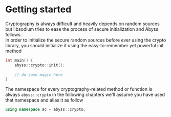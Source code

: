 # Getting started

Cryptography is always difficult and heavily depends on random sources but libsodium tries to ease the process of secure initialization and Abyss follows.\
In order to initialize the secure random sources before ever using the crypto library, you should initialize it using the easy-to-remember yet powerful init method

```cpp
int main() {
    abyss::crypto::init();
    
    // do some magic here
}
```

The namespace for every cryptography-related method or function is always `abyss::crypto` in the following chapters we'll assume you have used that namespace and alias it as follow

```cpp
using namespace ac = abyss::crypto;
```
